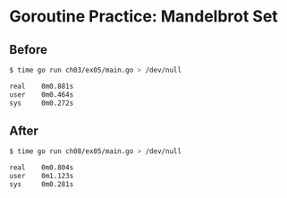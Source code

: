 # Goroutine Practice: Mandelbrot Set

## Before

```sh
$ time go run ch03/ex05/main.go > /dev/null

real    0m0.881s
user    0m0.464s
sys     0m0.272s
```

## After

```sh
$ time go run ch08/ex05/main.go > /dev/null

real    0m0.804s
user    0m1.123s
sys     0m0.281s
```